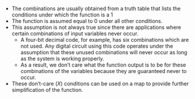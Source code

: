 * The combinations are usually obtained from a truth table that lists the conditions under which the function is a 1
* The function is assumed equal to 0 under all other conditions.
* This assumption is not always true since there are applications where certain combinations of input variables never occur.
	* A four-bit decimal code, for example, has six combinations which are not used. Any digital circuit using this code operates under the assumption that these unused combinations will never occur as long as the system is working properly.
	* As a result, we don’t care what the function output is to be for these combinations of the variables because they are guaranteed never to occur.
* These don’t-care (*X*) conditions can be used on a map to provide further simplification of the function.